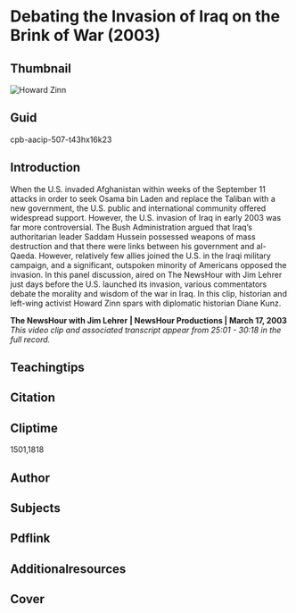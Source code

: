 # Debating the Invasion of Iraq on the Brink of War (2003)

## Thumbnail

![Howard Zinn](https://s3.amazonaws.com/americanarchive.org/primary_source_sets/8_War_On_Terror.jpeg "Howard Zinn")


## Guid
cpb-aacip-507-t43hx16k23

## Introduction

When the U.S. invaded Afghanistan within weeks of the September 11 attacks in order to seek Osama bin Laden and replace the Taliban with a new government, the U.S. public and international community offered widespread support. However, the U.S. invasion of Iraq in early 2003 was far more controversial. The Bush Administration argued that Iraq’s authoritarian leader Saddam Hussein possessed weapons of mass destruction and that there were links between his government and al-Qaeda.  However, relatively few allies joined the U.S. in the Iraqi military campaign, and a significant, outspoken minority of Americans opposed the invasion.  In this panel discussion, aired on The NewsHour with Jim Lehrer just days before the U.S. launched its invasion, various commentators debate the morality and wisdom of the war in Iraq. In this clip, historian and left-wing activist Howard Zinn spars with diplomatic historian Diane Kunz.

<b>The NewsHour with Jim Lehrer</b>
<b>| NewsHour Productions | March 17, 2003 </b>
<i>This video clip and associated transcript appear from 25:01 - 30:18 in the full record.</i>

## Teachingtips

## Citation

## Cliptime

1501,1818

## Author
## Subjects
## Pdflink
## Additionalresources
## Cover
